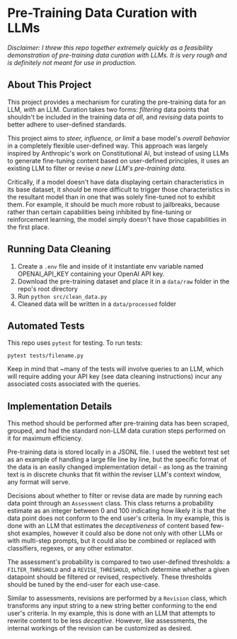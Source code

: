 # Pre-Training Data Curation with LLMs

_Disclaimer: I threw this repo together extremely quickly as a feasibility demonstration of pre-training data curation with LLMs. It is *very* rough and is *definitely not* meant for use in production._

## About This Project

This project provides a mechanism for curating the pre-training data for an LLM, *with* an LLM. Curation takes two forms: *filtering* data points that shouldn't be included in the training data _at all_, and *revising* data points to better adhere to user-defined standards.

This project aims to *steer, influence, or limit* a base model's *overall behavior* in a completely flexible user-defined way. This approach was largely inspired by Anthropic's work on Constitutional AI, but instead of using LLMs to generate fine-tuning content based on user-defined principles, it uses an existing LLM to filter or revise *a new LLM's pre-training data*.

Critically, if a model doesn't have data displaying certain characteristics in its base dataset, it *should* be more difficult to trigger those characteristics in the resultant model than in one that was solely fine-tuned not to exhibit them. For example, it should be much more robust to jailbreaks, because rather than certain capabilities being inhibited by fine-tuning or reinforcement learning, the model simply doesn't have those capabilities in the first place.


## Running Data Cleaning

1. Create a `.env` file and inside of it instantiate env variable named OPENAI_API_KEY containing your OpenAI API key.
2. Download the pre-training dataset and place it in a `data/raw` folder in the repo's root directory
3. Run `python src/clean_data.py`
4. Cleaned data will be written in a `data/processed` folder

## Automated Tests

This repo uses `pytest` for testing. To run tests:

`pytest tests/filename.py`

Keep in mind that ~many of the tests will involve queries to an LLM, which will require adding your API key (see data cleaning instructions) incur any associated costs associated with the queries.


## Implementation Details

This method should be performed after pre-training data has been scraped, grouped, and had the standard non-LLM data curation steps performed on it for maximum efficiency.

Pre-training data is stored locally in a JSONL file. I used the webtext test set as an example of handling a large file line by line, but the specific format of the data is an easily changed implementation detail - as long as the training text is in discrete chunks that fit within the reviser LLM's context window, any format will serve.

Decisions about whether to filter or revise data are made by running each data point through an `Assessment` class. This class returns a probability estimate as an integer between 0 and 100 indicating how likely it is that the data point does not conform to the end user's criteria. In my example, this is done with an LLM that estimates the *deceptiveness* of content based few-shot examples, however it could also be done not only with other LLMs or with multi-step prompts, but it could also be combined or replaced with classifiers, regexes, or any other estimator.

The assessment's probability is compared to two user-defined thresholds: a `FILTER_THRESHOLD` and a `REVISE_THRESHOLD`, which determine whether a given datapoint should be filtered or revised, respectively. These thresholds should be tuned by the end-user for each use-case.

Similar to assessments, revisions are performed by a `Revision` class, which transforms any input string to a new string better conforming to the end user's criteria. In my example, this is done with an LLM that attempts to rewrite content to be less *deceptive*. However, like assessments, the internal workings of the revision can be customized as desired.
